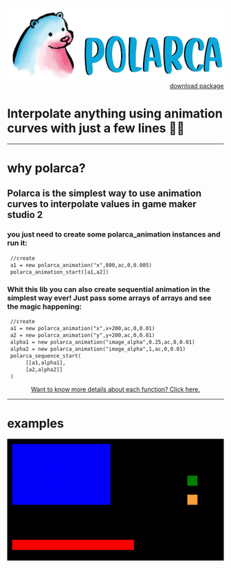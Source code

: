 <img src="docs/img_header.png"  />
<div align="right">
     <a href="https://github.com/VitorEstevam/polarca/raw/master/polarca.yymps">
         download package
     </a>
</div>

# Interpolate anything using animation curves with just a few lines 🐻‍❄️
___
# why polarca?

## Polarca is the simplest way to use animation curves to interpolate values in game maker studio 2
### you just need to create some polarca_animation instances and run it:

     //create
     a1 = new polarca_animation("x",800,ac,0,0.005)
     polarca_animation_start([a1,a2])

### Whit this lib you can also create sequential animation in the simplest way ever! Just pass some arrays of arrays and see the magic happening:

     //create
     a1 = new polarca_animation("x",x+200,ac,0,0.01)
     a2 = new polarca_animation("y",y+200,ac,0,0.01)
     alpha1 = new polarca_animation("image_alpha",0.25,ac,0,0.01)
     alpha2 = new polarca_animation("image_alpha",1,ac,0,0.01)
     polarca_sequence_start(
          [[a1,alpha1],
          [a2,alpha2]]
     )


<div align="center">
     <a href="https://github.com/VitorEstevam/polarca/blob/master/details.md">
          Want to know more details about each function? Click here.
     </a>
</div>

___
# examples

<div align="center">
     <img src="docs/examples.gif"  />
</div>

